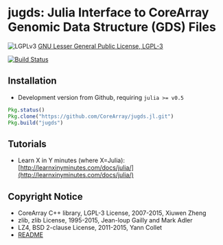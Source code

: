 jugds: Julia Interface to CoreArray Genomic Data Structure (GDS) Files
===

![LGPLv3](http://www.gnu.org/graphics/lgplv3-88x31.png)
[GNU Lesser General Public License, LGPL-3](https://www.gnu.org/licenses/lgpl.html)

[![Build Status](https://travis-ci.org/CoreArray/jugds.jl.png)](https://travis-ci.org/CoreArray/jugds.jl)


## Installation

* Development version from Github, requiring `julia >= v0.5`
```julia
Pkg.status()
Pkg.clone("https://github.com/CoreArray/jugds.jl.git")
Pkg.build("jugds")
```



## Tutorials

* Learn X in Y minutes (where X=Julia): [http://learnxinyminutes.com/docs/julia/](http://learnxinyminutes.com/docs/julia/)



## Copyright Notice

* CoreArray C++ library, LGPL-3 License, 2007-2015, Xiuwen Zheng
* zlib, zlib License, 1995-2015, Jean-loup Gailly and Mark Adler
* LZ4, BSD 2-clause License, 2011-2015, Yann Collet
* [README](./COPYRIGHTS)
